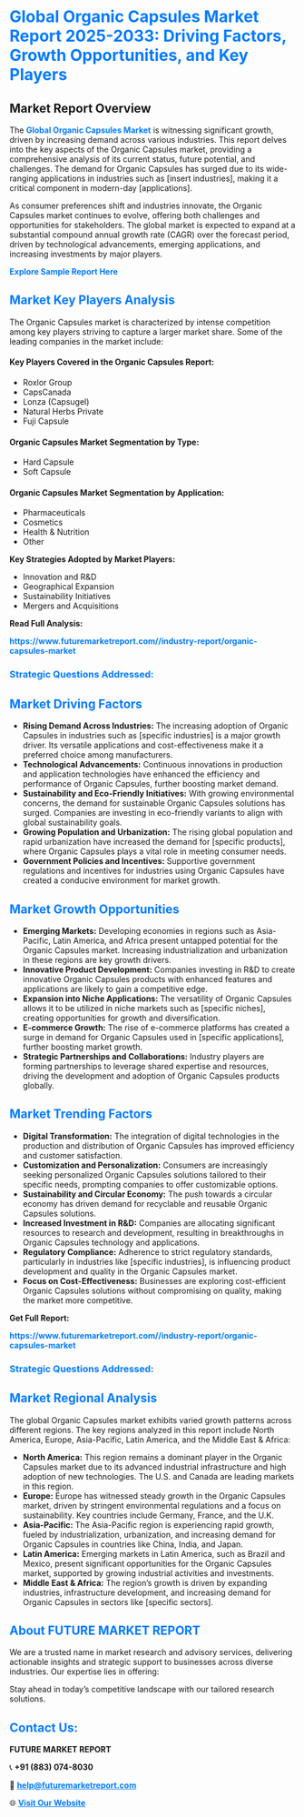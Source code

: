 <h1 style="color: #007BFF;">Global Organic Capsules Market Report 2025-2033: Driving Factors, Growth Opportunities, and Key Players</h1>

<section id="overview">
<h2>Market Report Overview</h2>
<p>The <a href="https://www.futuremarketreport.com//industry-report/organic-capsules-market" style="color: #007BFF; text-decoration: none;"><strong>Global Organic Capsules Market</strong></a> is witnessing significant growth, driven by increasing demand across various industries. This report delves into the key aspects of the Organic Capsules market, providing a comprehensive analysis of its current status, future potential, and challenges. The demand for Organic Capsules has surged due to its wide-ranging applications in industries such as [insert industries], making it a critical component in modern-day [applications].</p>
<p>As consumer preferences shift and industries innovate, the Organic Capsules market continues to evolve, offering both challenges and opportunities for stakeholders. The global market is expected to expand at a substantial compound annual growth rate (CAGR) over the forecast period, driven by technological advancements, emerging applications, and increasing investments by major players.</p>
</section>

<section id="overview">
<p><a href="https://www.futuremarketreport.com//request-sample/reportId=92322" style="color: #007BFF; text-decoration: none;"><strong>Explore Sample Report Here</strong></a></p>
</section>

<section id="key-players">
<h2 style="color: #007BFF;">Market Key Players Analysis</h2>
<p>The Organic Capsules market is characterized by intense competition among key players striving to capture a larger market share. Some of the leading companies in the market include:</p>
<h4>Key Players Covered in the Organic Capsules Report:</h4>
<ul><li>Roxlor Group</li><li>CapsCanada</li><li>Lonza (Capsugel)</li><li>Natural Herbs Private</li><li>Fuji Capsule</li></ul>
<h4>Organic Capsules Market Segmentation by Type:</h4>
<ul><li>Hard Capsule</li><li>Soft Capsule</li></ul>

<h4>Organic Capsules Market Segmentation by Application:</h4>
<ul><li>Pharmaceuticals</li><li>Cosmetics</li><li>Health &amp; Nutrition</li><li>Other</li></ul>
<p><strong>Key Strategies Adopted by Market Players:</strong></p>
<ul>
<li>Innovation and R&D</li>
<li>Geographical Expansion</li>
<li>Sustainability Initiatives</li>
<li>Mergers and Acquisitions</li>
</ul>
</section>

<section>
<p><strong>Read Full Analysis: </strong></p><a href="https://www.futuremarketreport.com//industry-report/organic-capsules-market" style="color: #007BFF; text-decoration: none;"><strong>https://www.futuremarketreport.com//industry-report/organic-capsules-market</strong></a>
<h3 style="color: #007BFF;">Strategic Questions Addressed:</h3>
</section>

<section id="driving-factors">
<h2 style="color: #007BFF;">Market Driving Factors</h2>
<ul>
<li><strong>Rising Demand Across Industries:</strong> The increasing adoption of Organic Capsules in industries such as [specific industries] is a major growth driver. Its versatile applications and cost-effectiveness make it a preferred choice among manufacturers.</li>
<li><strong>Technological Advancements:</strong> Continuous innovations in production and application technologies have enhanced the efficiency and performance of Organic Capsules, further boosting market demand.</li>
<li><strong>Sustainability and Eco-Friendly Initiatives:</strong> With growing environmental concerns, the demand for sustainable Organic Capsules solutions has surged. Companies are investing in eco-friendly variants to align with global sustainability goals.</li>
<li><strong>Growing Population and Urbanization:</strong> The rising global population and rapid urbanization have increased the demand for [specific products], where Organic Capsules plays a vital role in meeting consumer needs.</li>
<li><strong>Government Policies and Incentives:</strong> Supportive government regulations and incentives for industries using Organic Capsules have created a conducive environment for market growth.</li>
</ul>
</section>

<section id="growth-opportunities">
<h2 style="color: #007BFF;">Market Growth Opportunities</h2>
<ul>
<li><strong>Emerging Markets:</strong> Developing economies in regions such as Asia-Pacific, Latin America, and Africa present untapped potential for the Organic Capsules market. Increasing industrialization and urbanization in these regions are key growth drivers.</li>
<li><strong>Innovative Product Development:</strong> Companies investing in R&D to create innovative Organic Capsules products with enhanced features and applications are likely to gain a competitive edge.</li>
<li><strong>Expansion into Niche Applications:</strong> The versatility of Organic Capsules allows it to be utilized in niche markets such as [specific niches], creating opportunities for growth and diversification.</li>
<li><strong>E-commerce Growth:</strong> The rise of e-commerce platforms has created a surge in demand for Organic Capsules used in [specific applications], further boosting market growth.</li>
<li><strong>Strategic Partnerships and Collaborations:</strong> Industry players are forming partnerships to leverage shared expertise and resources, driving the development and adoption of Organic Capsules products globally.</li>
</ul>
</section>

<section id="trending-factors">
<h2 style="color: #007BFF;">Market Trending Factors</h2>
<ul>
<li><strong>Digital Transformation:</strong> The integration of digital technologies in the production and distribution of Organic Capsules has improved efficiency and customer satisfaction.</li>
<li><strong>Customization and Personalization:</strong> Consumers are increasingly seeking personalized Organic Capsules solutions tailored to their specific needs, prompting companies to offer customizable options.</li>
<li><strong>Sustainability and Circular Economy:</strong> The push towards a circular economy has driven demand for recyclable and reusable Organic Capsules solutions.</li>
<li><strong>Increased Investment in R&D:</strong> Companies are allocating significant resources to research and development, resulting in breakthroughs in Organic Capsules technology and applications.</li>
<li><strong>Regulatory Compliance:</strong> Adherence to strict regulatory standards, particularly in industries like [specific industries], is influencing product development and quality in the Organic Capsules market.</li>
<li><strong>Focus on Cost-Effectiveness:</strong> Businesses are exploring cost-efficient Organic Capsules solutions without compromising on quality, making the market more competitive.</li>
</ul>
</section>

<section>
<p><strong>Get Full Report: </strong></p><a href="https://www.futuremarketreport.com//industry-report/organic-capsules-market" style="color: #007BFF; text-decoration: none;"><strong>https://www.futuremarketreport.com//industry-report/organic-capsules-market</strong></a>
<h3 style="color: #007BFF;">Strategic Questions Addressed:</h3>
</section>


<section id="regional-analysis">
<h2 style="color: #007BFF;">Market Regional Analysis</h2>
<p>The global Organic Capsules market exhibits varied growth patterns across different regions. The key regions analyzed in this report include North America, Europe, Asia-Pacific, Latin America, and the Middle East & Africa:</p>
<ul>
<li><strong>North America:</strong> This region remains a dominant player in the Organic Capsules market due to its advanced industrial infrastructure and high adoption of new technologies. The U.S. and Canada are leading markets in this region.</li>
<li><strong>Europe:</strong> Europe has witnessed steady growth in the Organic Capsules market, driven by stringent environmental regulations and a focus on sustainability. Key countries include Germany, France, and the U.K.</li>
<li><strong>Asia-Pacific:</strong> The Asia-Pacific region is experiencing rapid growth, fueled by industrialization, urbanization, and increasing demand for Organic Capsules in countries like China, India, and Japan.</li>
<li><strong>Latin America:</strong> Emerging markets in Latin America, such as Brazil and Mexico, present significant opportunities for the Organic Capsules market, supported by growing industrial activities and investments.</li>
<li><strong>Middle East & Africa:</strong> The region’s growth is driven by expanding industries, infrastructure development, and increasing demand for Organic Capsules in sectors like [specific sectors].</li>
</ul>
</section>

<footer>
<h2 style="color: #007BFF;">About FUTURE MARKET REPORT</h2>
<p>We are a trusted name in market research and advisory services, delivering actionable insights and strategic support to businesses across diverse industries. Our expertise lies in offering:</p>

<p>Stay ahead in today’s competitive landscape with our tailored research solutions.</p>

<h2 style="color: #007BFF;">Contact Us:</h2>
<p><strong>FUTURE MARKET REPORT</strong></p>
<p>📞 <strong>+91 (883) 074-8030</strong></p>
<p>📧 <strong><a href="mailto:help@futuremarketreport.com" style="color: #007BFF;">help@futuremarketreport.com</a></strong></p>
<p>🌐 <strong><a href="https://www.futuremarketreport.com/" style="color: #007BFF;">Visit Our Website</a></strong></p>
</footer>